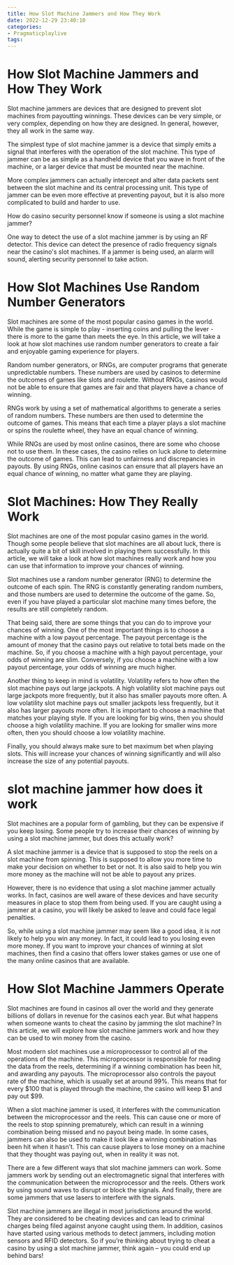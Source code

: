 ```yaml
---
title: How Slot Machine Jammers and How They Work
date: 2022-12-29 23:40:10
categories:
- Pragmaticplaylive
tags:
---
```



#  How Slot Machine Jammers and How They Work

Slot machine jammers are devices that are designed to prevent slot machines from payoutting winnings. These devices can be very simple, or very complex, depending on how they are designed. In general, however, they all work in the same way.

The simplest type of slot machine jammer is a device that simply emits a signal that interferes with the operation of the slot machine. This type of jammer can be as simple as a handheld device that you wave in front of the machine, or a larger device that must be mounted near the machine.

More complex jammers can actually intercept and alter data packets sent between the slot machine and its central processing unit. This type of jammer can be even more effective at preventing payout, but it is also more complicated to build and harder to use.

How do casino security personnel know if someone is using a slot machine jammer?

One way to detect the use of a slot machine jammer is by using an RF detector. This device can detect the presence of radio frequency signals near the casino's slot machines. If a jammer is being used, an alarm will sound, alerting security personnel to take action.

#  How Slot Machines Use Random Number Generators 

Slot machines are some of the most popular casino games in the world. While the game is simple to play - inserting coins and pulling the lever - there is more to the game than meets the eye. In this article, we will take a look at how slot machines use random number generators to create a fair and enjoyable gaming experience for players.

Random number generators, or RNGs, are computer programs that generate unpredictable numbers. These numbers are used by casinos to determine the outcomes of games like slots and roulette. Without RNGs, casinos would not be able to ensure that games are fair and that players have a chance of winning.

RNGs work by using a set of mathematical algorithms to generate a series of random numbers. These numbers are then used to determine the outcome of games. This means that each time a player plays a slot machine or spins the roulette wheel, they have an equal chance of winning.

While RNGs are used by most online casinos, there are some who choose not to use them. In these cases, the casino relies on luck alone to determine the outcome of games. This can lead to unfairness and discrepancies in payouts. By using RNGs, online casinos can ensure that all players have an equal chance of winning, no matter what game they are playing.

#  Slot Machines: How They Really Work

Slot machines are one of the most popular casino games in the world. Though some people believe that slot machines are all about luck, there is actually quite a bit of skill involved in playing them successfully. In this article, we will take a look at how slot machines really work and how you can use that information to improve your chances of winning.

Slot machines use a random number generator (RNG) to determine the outcome of each spin. The RNG is constantly generating random numbers, and those numbers are used to determine the outcome of the game. So, even if you have played a particular slot machine many times before, the results are still completely random.

That being said, there are some things that you can do to improve your chances of winning. One of the most important things is to choose a machine with a low payout percentage. The payout percentage is the amount of money that the casino pays out relative to total bets made on the machine. So, if you choose a machine with a high payout percentage, your odds of winning are slim. Conversely, if you choose a machine with a low payout percentage, your odds of winning are much higher.

Another thing to keep in mind is volatility. Volatility refers to how often the slot machine pays out large jackpots. A high volatility slot machine pays out large jackpots more frequently, but it also has smaller payouts more often. A low volatility slot machine pays out smaller jackpots less frequently, but it also has larger payouts more often. It is important to choose a machine that matches your playing style. If you are looking for big wins, then you should choose a high volatility machine. If you are looking for smaller wins more often, then you should choose a low volatility machine.

Finally, you should always make sure to bet maximum bet when playing slots. This will increase your chances of winning significantly and will also increase the size of any potential payouts.

#  slot machine jammer how does it work

Slot machines are a popular form of gambling, but they can be expensive if you keep losing. Some people try to increase their chances of winning by using a slot machine jammer, but does this actually work?

A slot machine jammer is a device that is supposed to stop the reels on a slot machine from spinning. This is supposed to allow you more time to make your decision on whether to bet or not. It is also said to help you win more money as the machine will not be able to payout any prizes.

However, there is no evidence that using a slot machine jammer actually works. In fact, casinos are well aware of these devices and have security measures in place to stop them from being used. If you are caught using a jammer at a casino, you will likely be asked to leave and could face legal penalties.

So, while using a slot machine jammer may seem like a good idea, it is not likely to help you win any money. In fact, it could lead to you losing even more money. If you want to improve your chances of winning at slot machines, then find a casino that offers lower stakes games or use one of the many online casinos that are available.

#  How Slot Machine Jammers Operate

Slot machines are found in casinos all over the world and they generate billions of dollars in revenue for the casinos each year. But what happens when someone wants to cheat the casino by jamming the slot machine? In this article, we will explore how slot machine jammers work and how they can be used to win money from the casino.

Most modern slot machines use a microprocessor to control all of the operations of the machine. This microprocessor is responsible for reading the data from the reels, determining if a winning combination has been hit, and awarding any payouts. The microprocessor also controls the payout rate of the machine, which is usually set at around 99%. This means that for every $100 that is played through the machine, the casino will keep $1 and pay out $99.

When a slot machine jammer is used, it interferes with the communication between the microprocessor and the reels. This can cause one or more of the reels to stop spinning prematurely, which can result in a winning combination being missed and no payout being made. In some cases, jammers can also be used to make it look like a winning combination has been hit when it hasn’t. This can cause players to lose money on a machine that they thought was paying out, when in reality it was not.

There are a few different ways that slot machine jammers can work. Some jammers work by sending out an electromagnetic signal that interferes with the communication between the microprocessor and the reels. Others work by using sound waves to disrupt or block the signals. And finally, there are some jammers that use lasers to interfere with the signals.

Slot machine jammers are illegal in most jurisdictions around the world. They are considered to be cheating devices and can lead to criminal charges being filed against anyone caught using them. In addition, casinos have started using various methods to detect jammers, including motion sensors and RFID detectors. So if you’re thinking about trying to cheat a casino by using a slot machine jammer, think again – you could end up behind bars!
